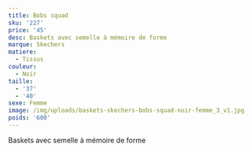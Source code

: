 ```yaml
---
title: Bobs squad
sku: '227'
price: '45'
desc: Baskets avec semelle à mémoire de forme
marque: Skechers
matiere:
  - Tissus
couleur:
  - Noir
taille:
  - '37'
  - '40'
sexe: Femme
image: /img/uploads/baskets-skechers-bobs-squad-noir-femme_3_v1.jpg
poids: '600'
---
```

Baskets avec semelle à mémoire de forme
